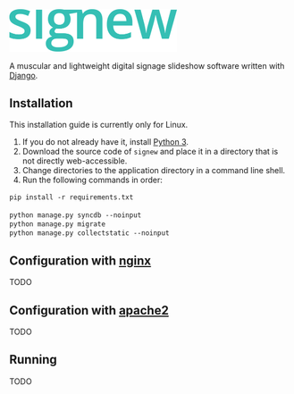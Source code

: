 <img src="/signew/display/static/signew-logo.png?raw=true" alt="signew" width="300">

A muscular and lightweight digital signage slideshow software written with [Django](https://www.djangoproject.com/).

## Installation

This installation guide is currently only for Linux.

1. If you do not already have it, install [Python 3](https://www.python.org/downloads/).
2. Download the source code of `signew` and place it in a directory that is not directly web-accessible.
3. Change directories to the application directory in a command line shell.
4. Run the following commands in order:

```shell
pip install -r requirements.txt

python manage.py syncdb --noinput
python manage.py migrate
python manage.py collectstatic --noinput
```

## Configuration with [nginx](https://www.nginx.com/)

TODO

## Configuration with [apache2](https://httpd.apache.org/)

TODO

## Running

TODO

